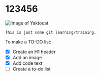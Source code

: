 # 123456 

![Image of Yaktocat](https://octodex.github.com/images/yaktocat.png)

```
This is just some git learning/training.
```

To make a TO-DO list:
- [x] Create an H1 header
- [x] Add an image
- [x] Add code text
- [ ] Create a to-do list 
